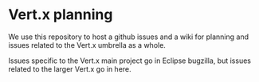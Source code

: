 Vert.x planning
===============

We use this repository to host a github issues and a wiki for planning and issues related to the Vert.x umbrella
as a whole.

Issues specific to the Vert.x main project go in Eclipse bugzilla, but issues related to the larger Vert.x go in here.

